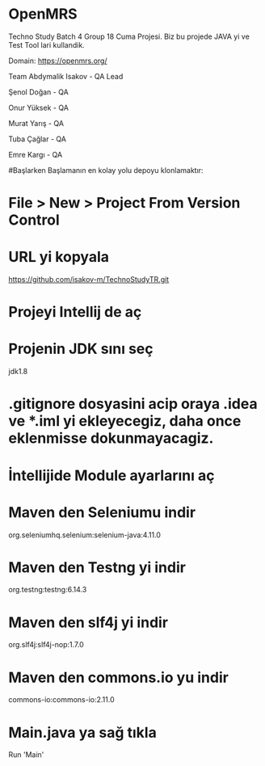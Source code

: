 # OpenMRS
Techno Study Batch 4 Group 18 Cuma Projesi. Biz bu projede JAVA yi ve Test Tool lari kullandik.

Domain: https://openmrs.org/

Team
  Abdymalik Isakov - QA Lead
  
  Şenol Doğan - QA
  
  Onur Yüksek - QA
  
  Murat Yarış - QA
  
  Tuba Çağlar - QA
  
  Emre Kargı  - QA

  #Başlarken
  Başlamanın en kolay yolu depoyu klonlamaktır:
  # File > New > Project From Version Control 
# URL yi kopyala
https://github.com/isakov-m/TechnoStudyTR.git

# Projeyi Intellij de aç
# Projenin JDK sını seç
jdk1.8

# .gitignore dosyasini acip oraya .idea ve *.iml yi ekleyecegiz, daha once eklenmisse dokunmayacagiz.


# İntellijide Module ayarlarını aç
# Maven den Seleniumu indir
org.seleniumhq.selenium:selenium-java:4.11.0

# Maven den Testng yi indir
org.testng:testng:6.14.3

# Maven den slf4j yi indir
org.slf4j:slf4j-nop:1.7.0

# Maven den commons.io yu indir
commons-io:commons-io:2.11.0

# Main.java ya sağ tıkla
Run 'Main'
